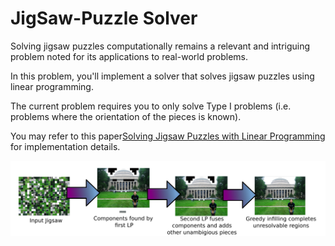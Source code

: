 # JigSaw-Puzzle Solver

Solving jigsaw puzzles computationally remains a relevant and intriguing problem noted for its applications to real-world problems.

In this problem, you'll implement a solver that solves jigsaw puzzles using linear programming.

The current problem requires you to only solve Type I problems (i.e. problems where the orientation of the pieces is known).

You may refer to this paper[Solving Jigsaw Puzzles with Linear Programming](jigsaw.pdf) for implementation details.


![flow image](flow.png)
